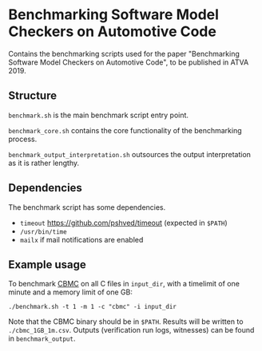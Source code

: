 # Benchmarking Software Model Checkers on Automotive Code

Contains the benchmarking scripts used for the paper "Benchmarking Software Model Checkers on Automotive Code", to be published in ATVA 2019.

## Structure

`benchmark.sh` is the main benchmark script entry point.

`benchmark_core.sh` contains the core functionality of the benchmarking process.

`benchmark_output_interpretation.sh` outsources the output interpretation as it is rather lengthy.

## Dependencies

The benchmark script has some dependencies.
* `timeout` https://github.com/pshved/timeout (expected in `$PATH`)
* `/usr/bin/time`
* `mailx` if mail notifications are enabled

## Example usage

To benchmark [CBMC](https://github.com/diffblue/cbmc) on all C files in `input_dir`, with a timelimit of one minute and a memory limit of one GB:

`./benchmark.sh -t 1 -m 1 -c "cbmc" -i input_dir`

Note that the CBMC binary should be in `$PATH`. Results will be written to `./cbmc_1GB_1m.csv`. Outputs (verification run logs, witnesses) can be found in `benchmark_output`.
